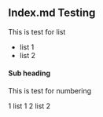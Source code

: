 ## Index.md Testing

This is test for list

* list 1
* list 2

#### Sub heading

This is test for numbering 

1 list 1
2 list 2


